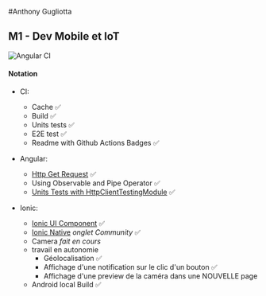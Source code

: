 #Anthony Gugliotta
## M1 - Dev Mobile et IoT
![Angular CI](https://github.com/agmgugliotta/tpWebMobile2/workflows/Angular%20CI/badge.svg?branch=master)
#### Notation

- CI:
    - Cache :white_check_mark:
    - Build :white_check_mark:
    - Units tests :white_check_mark:
    - E2E test :white_check_mark:
    - Readme with Github Actions Badges :white_check_mark:

- Angular:
    - [Http Get Request](https://angular.io/guide/http) :white_check_mark:
    - Using Observable and Pipe Operator :white_check_mark:
    - [Units Tests with HttpClientTestingModule](https://www.learnrxjs.io/) :white_check_mark:
    
- Ionic:
    - [Ionic UI Component](https://ionicframework.com/docs/components) :white_check_mark:
    - [Ionic Native](https://ionicframework.com/docs/native) *onglet Community* :white_check_mark:
    - Camera *fait en cours*
    - travail en autonomie
        - Géolocalisation :white_check_mark:
        - Affichage d'une notification sur le clic d'un bouton :white_check_mark:
        - Affichage d'une preview de la caméra dans une NOUVELLE page
    - Android local Build :white_check_mark:
    
